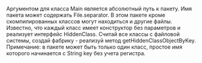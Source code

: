 Аргументом для класса Main является абсолютный путь к пакету.
Имя пакета может содержать File.separator.
В этом пакете кроме скомпилированных классов могут находиться и другие файлы.
Известно, что каждый класс имеет конструктор без параметров и реализует интерфейс HiddenClass.
Считай все классы с файловой системы, создай фабрику - реализуй метод getHiddenClassObjectByKey.
Примечание: в пакете может быть только один класс, простое имя которого начинается
с String key без учета регистра.